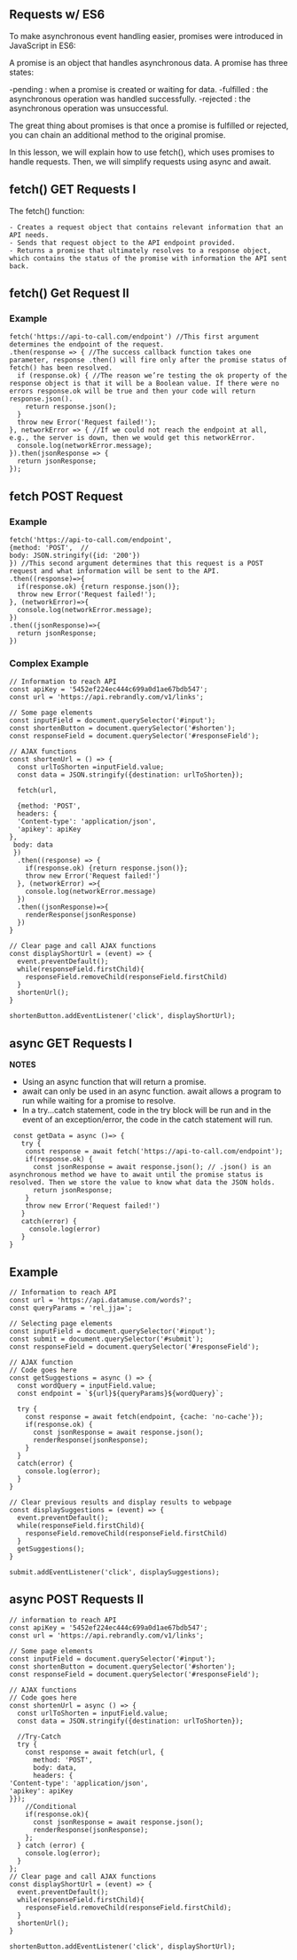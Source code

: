 ## Requests w/ ES6

To make asynchronous event handling easier, promises were introduced in JavaScript in ES6:

A promise is an object that handles asynchronous data. A promise has three states:

-pending : when a promise is created or waiting for data.
-fulfilled : the asynchronous operation was handled successfully.
-rejected : the asynchronous operation was unsuccessful.

The great thing about promises is that once a promise is fulfilled or rejected, you can chain an additional method to the original promise.

In this lesson, we will explain how to use fetch(), which uses promises to handle requests. Then, we will simplify requests using async and await.

## fetch() GET Requests I

The fetch() function:

```
- Creates a request object that contains relevant information that an API needs.
- Sends that request object to the API endpoint provided.
- Returns a promise that ultimately resolves to a response object, which contains the status of the promise with information the API sent back.

```
## fetch() Get Request II
### Example
```
fetch('https://api-to-call.com/endpoint') //This first argument determines the endpoint of the request.
.then(response => { //The success callback function takes one parameter, response .then() will fire only after the promise status of fetch() has been resolved.
  if (response.ok) { //The reason we’re testing the ok property of the response object is that it will be a Boolean value. If there were no errors response.ok will be true and then your code will return response.json().
    return response.json();
  }
  throw new Error('Request failed!');
}, networkError => { //If we could not reach the endpoint at all, e.g., the server is down, then we would get this networkError.
  console.log(networkError.message);
}).then(jsonResponse => {
  return jsonResponse;
});
```

## fetch POST Request 
### Example

```
fetch('https://api-to-call.com/endpoint',
{method: 'POST',  //
body: JSON.stringify({id: '200'})
}) //This second argument determines that this request is a POST request and what information will be sent to the API.
.then((response)=>{
  if(response.ok) {return response.json()};
  throw new Error('Request failed!');
}, (networkError)=>{
  console.log(networkError.message);
})
.then((jsonResponse)=>{
  return jsonResponse;
})
```

### Complex Example

```
// Information to reach API
const apiKey = '5452ef224ec444c699a0d1ae67bdb547';
const url = 'https://api.rebrandly.com/v1/links';

// Some page elements
const inputField = document.querySelector('#input');
const shortenButton = document.querySelector('#shorten');
const responseField = document.querySelector('#responseField');

// AJAX functions
const shortenUrl = () => {
  const urlToShorten =inputField.value;
  const data = JSON.stringify({destination: urlToShorten});
  
  fetch(url, 
  
  {method: 'POST', 
  headers: {
  'Content-type': 'application/json',
  'apikey': apiKey
},
 body: data
 })
  .then((response) => {
    if(response.ok) {return response.json()};
    throw new Error('Request failed!')
  }, (networkError) =>{
    console.log(networkError.message)
  })
  .then((jsonResponse)=>{
    renderResponse(jsonResponse)
  })
}

// Clear page and call AJAX functions
const displayShortUrl = (event) => {
  event.preventDefault();
  while(responseField.firstChild){
    responseField.removeChild(responseField.firstChild)
  }
  shortenUrl();
}

shortenButton.addEventListener('click', displayShortUrl);
```
## async GET Requests I
**NOTES**
- Using an async function that will return a promise.
- await can only be used in an async function. await allows a program to run while waiting for a promise to resolve.
- In a try...catch statement, code in the try block will be run and in the event of an exception/error, the code in the catch statement will run.

```
 const getData = async ()=> {
   try {
    const response = await fetch('https://api-to-call.com/endpoint');
    if(response.ok) {
      const jsonResponse = await response.json(); // .json() is an asynchronous method we have to await until the promise status is resolved. Then we store the value to know what data the JSON holds.
      return jsonResponse;
    }
    throw new Error('Request failed!')
   }
   catch(error) {
     console.log(error)
   }
}
```

## Example

```
// Information to reach API
const url = 'https://api.datamuse.com/words?';
const queryParams = 'rel_jja=';

// Selecting page elements
const inputField = document.querySelector('#input');
const submit = document.querySelector('#submit');
const responseField = document.querySelector('#responseField');

// AJAX function
// Code goes here
const getSuggestions = async () => {
  const wordQuery = inputField.value;
  const endpoint = `${url}${queryParams}${wordQuery}`;

  try {
    const response = await fetch(endpoint, {cache: 'no-cache'});
    if(response.ok) {
      const jsonResponse = await response.json();
      renderResponse(jsonResponse);
    }
  }
  catch(error) {
    console.log(error);
  }
}

// Clear previous results and display results to webpage
const displaySuggestions = (event) => {
  event.preventDefault();
  while(responseField.firstChild){
    responseField.removeChild(responseField.firstChild)
  }
  getSuggestions();
}

submit.addEventListener('click', displaySuggestions);
```

## async POST Requests II

```
// information to reach API
const apiKey = '5452ef224ec444c699a0d1ae67bdb547';
const url = 'https://api.rebrandly.com/v1/links';

// Some page elements
const inputField = document.querySelector('#input');
const shortenButton = document.querySelector('#shorten');
const responseField = document.querySelector('#responseField');

// AJAX functions
// Code goes here
const shortenUrl = async () => {
  const urlToShorten = inputField.value;
  const data = JSON.stringify({destination: urlToShorten});

  //Try-Catch
  try {
    const response = await fetch(url, {
      method: 'POST', 
      body: data, 
      headers: {
'Content-type': 'application/json',
'apikey': apiKey
}});
    //Conditional
    if(response.ok){
      const jsonResponse = await response.json();
      renderResponse(jsonResponse);
    };
  } catch (error) {
    console.log(error);
  }
};
// Clear page and call AJAX functions
const displayShortUrl = (event) => {
  event.preventDefault();
  while(responseField.firstChild){
    responseField.removeChild(responseField.firstChild);
  }
  shortenUrl();
}

shortenButton.addEventListener('click', displayShortUrl);
```
